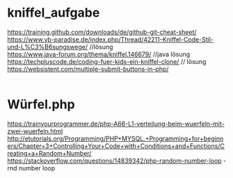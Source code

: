 ﻿# kniffel_aufgabe
https://training.github.com/downloads/de/github-git-cheat-sheet/ <br>
https://www.vb-paradise.de/index.php/Thread/42211-Kniffel-Code-Stil-und-L%C3%B6sungswege/ //lösung <br>
https://www.java-forum.org/thema/kniffel.146679/ //java lösung <br>
https://techpluscode.de/coding-fuer-kids-ein-kniffel-clone/ // lösung <br>
https://websistent.com/multiple-submit-buttons-in-php/ <br>
<br> 
# Würfel.php
https://trainyourprogrammer.de/php-A66-L1-verteilung-beim-wuerfeln-mit-zwei-wuerfeln.html <br>
http://etutorials.org/Programming/PHP+MYSQL.+Programming+for+beginners/Chapter+3+Controlling+Your+Code+with+Conditions+and+Functions/Creating+a+Random+Number/ <br>
https://stackoverflow.com/questions/14839342/php-random-number-loop - rnd number loop <br>
